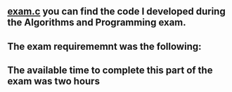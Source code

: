 ## [exam.c]() you can find the code I developed during the Algorithms and Programming exam.
## The exam requirememnt was the following:








## The available time to complete this part of the exam was two hours